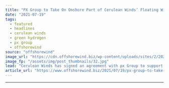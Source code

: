 ```yaml
---
title: "PX Group to Take On Onshore Part of Cerulean Winds’ Floating Wind-to-Hydrogen Project"
date: "2021-07-19"
tags: 
  - featured
  - headlines
  - cerulean winds
  - green hydrogen
  - px group
  - offshorewind
source: "offshorewind"
image_url: "https://cdn.offshorewind.biz/wp-content/uploads/sites/2/2021/06/03063808/The-Cerulean-proposition-.jpg"
image_fp: "/assets/img/post_thumbnails/32.jpg"
lead: "Cerulean Winds has signed an agreement with px Group to support onshore green hydrogen"
article_url: "https://www.offshorewind.biz/2021/07/19/px-group-to-take-on-onshore-part-of-cerulean-winds-floating-wind-to-hydrogen-project/"
---
```


---

